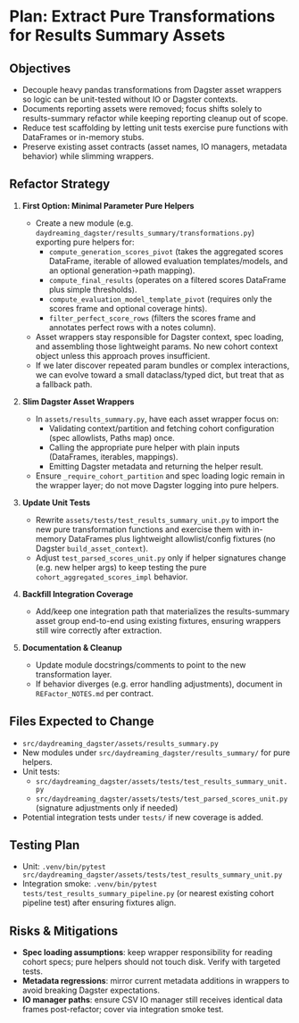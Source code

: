 # Plan: Extract Pure Transformations for Results Summary Assets

## Objectives
- Decouple heavy pandas transformations from Dagster asset wrappers so logic can be unit-tested without IO or Dagster contexts.
- Documents reporting assets were removed; focus shifts solely to results-summary refactor while keeping reporting cleanup out of scope.
- Reduce test scaffolding by letting unit tests exercise pure functions with DataFrames or in-memory stubs.
- Preserve existing asset contracts (asset names, IO managers, metadata behavior) while slimming wrappers.

## Refactor Strategy
1. **First Option: Minimal Parameter Pure Helpers**
   - Create a new module (e.g. `daydreaming_dagster/results_summary/transformations.py`) exporting pure helpers for:
     - `compute_generation_scores_pivot` (takes the aggregated scores DataFrame, iterable of allowed evaluation templates/models, and an optional generation→path mapping).
     - `compute_final_results` (operates on a filtered scores DataFrame plus simple thresholds).
     - `compute_evaluation_model_template_pivot` (requires only the scores frame and optional coverage hints).
     - `filter_perfect_score_rows` (filters the scores frame and annotates perfect rows with a notes column).
   - Asset wrappers stay responsible for Dagster context, spec loading, and assembling those lightweight params. No new cohort context object unless this approach proves insufficient.
   - If we later discover repeated param bundles or complex interactions, we can evolve toward a small dataclass/typed dict, but treat that as a fallback path.

2. **Slim Dagster Asset Wrappers**
   - In `assets/results_summary.py`, have each asset wrapper focus on:
     - Validating context/partition and fetching cohort configuration (spec allowlists, Paths map) once.
     - Calling the appropriate pure helper with plain inputs (DataFrames, iterables, mappings).
     - Emitting Dagster metadata and returning the helper result.
   - Ensure `_require_cohort_partition` and spec loading logic remain in the wrapper layer; do not move Dagster logging into pure helpers.

3. **Update Unit Tests**
   - Rewrite `assets/tests/test_results_summary_unit.py` to import the new pure transformation functions and exercise them with in-memory DataFrames plus lightweight allowlist/config fixtures (no Dagster `build_asset_context`).
   - Adjust `test_parsed_scores_unit.py` only if helper signatures change (e.g. new helper args) to keep testing the pure `cohort_aggregated_scores_impl` behavior.

4. **Backfill Integration Coverage**
   - Add/keep one integration path that materializes the results-summary asset group end-to-end using existing fixtures, ensuring wrappers still wire correctly after extraction.

5. **Documentation & Cleanup**
   - Update module docstrings/comments to point to the new transformation layer.
   - If behavior diverges (e.g. error handling adjustments), document in `REFactor_NOTES.md` per contract.

## Files Expected to Change
- `src/daydreaming_dagster/assets/results_summary.py`
- New modules under `src/daydreaming_dagster/results_summary/` for pure helpers.
- Unit tests:
  - `src/daydreaming_dagster/assets/tests/test_results_summary_unit.py`
  - `src/daydreaming_dagster/assets/tests/test_parsed_scores_unit.py` (signature adjustments only if needed)
- Potential integration tests under `tests/` if new coverage is added.

## Testing Plan
- Unit: `.venv/bin/pytest src/daydreaming_dagster/assets/tests/test_results_summary_unit.py`
- Integration smoke: `.venv/bin/pytest tests/test_results_summary_pipeline.py` (or nearest existing cohort pipeline test) after ensuring fixtures align.

## Risks & Mitigations
- **Spec loading assumptions**: keep wrapper responsibility for reading cohort specs; pure helpers should not touch disk. Verify with targeted tests.
- **Metadata regressions**: mirror current metadata additions in wrappers to avoid breaking Dagster expectations.
- **IO manager paths**: ensure CSV IO manager still receives identical data frames post-refactor; cover via integration smoke test.
